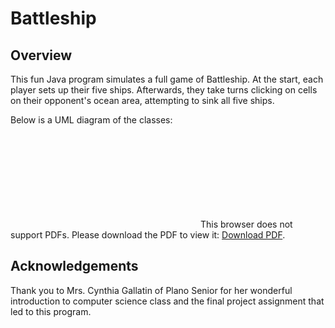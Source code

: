 # Battleship

## Overview
This fun Java program simulates a full game of Battleship. At the start, each player sets up their five ships. Afterwards, they take turns clicking on cells on their opponent's ocean area, attempting to sink all five ships.

Below is a UML diagram of the classes:

<object data="https://github.com/MichaelZetune/Battleship/raw/master/BattleshipUML.pdf" type="application/pdf" width="1200px" height="1200px">
<embed src="https://github.com/MichaelZetune/Battleship/raw/master/BattleshipUML.pdf">
This browser does not support PDFs. Please download the PDF to view it: <a href="https://github.com/MichaelZetune/Battleship/raw/master/BattleshipUML.pdf">Download PDF</a>.</p>
</embed>
</object>


## Acknowledgements
Thank you to Mrs. Cynthia Gallatin of Plano Senior for her wonderful introduction to computer science class and the final project assignment that led to this program.
